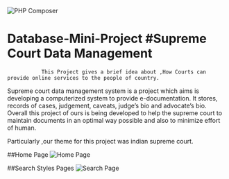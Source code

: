 ![PHP Composer](https://github.com/abhishekthakur0/Database-Mini-Project/workflows/PHP%20Composer/badge.svg?branch=master&event=deployment_status)

# Database-Mini-Project  #Supreme Court Data Management
               This Project gives a brief idea about ,How Courts can provide online services to the people of country.
Supreme court data management system is a project which aims is developing a computerized system to provide e-documentation. It stores, records of cases, judgement, caveats, judge’s bio and advocate’s bio. Overall this project of ours is being developed to help the supreme court to maintain documents in an optimal way possible and also to minimize effort of human.


Particularly ,our theme for this project was indian supreme court.

##Home Page
![Home Page](https://github.com/kumarcops/Database-Mini-Project/blob/master/HomePage.png)

##Search Styles Pages
![Search Page](https://github.com/kumarcops/Database-Mini-Project/blob/master/Searchzzz.png)
